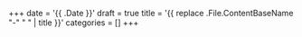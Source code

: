 +++
date = '{{ .Date }}'
draft = true
title = '{{ replace .File.ContentBaseName "-" " " | title }}'
categories = []
+++
